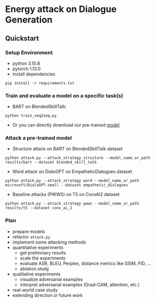 # Energy attack on Dialogue Generation

## Quickstart

### Setup Environment
- python 3.10.8
- pytorch 1.13.0
- Install dependencies
```
pip install -r requirements.txt
```

### Train and evaluate a model on a specific task(s)

- BART on BlendedSkillTalk:
```
python train_seq2seq.py
```
- Or you can directly download our pre-trained [model](https://drive.google.com/drive/folders/1rWexrwHCgCFYiNVk2yFKSI8iV8baWfFt?usp=sharing) 

### Attack a pre-trained model
- Structure attack on BART on BlendedSkillTalk dataset
```
python attack.py --attack_strategy structure --model_name_or_path results/bart --dataset blended_skill_talk
```
- Word attack on DialoGPT on EmpatheticDialogues dataset 
```
python attack.py --attack_strategy word --model_name_or_path microsoft/DialoGPT-small --dataset empathetic_dialogues
```
- Baseline attacks (PWWS) on T5 on ConvAI2 dataset
```
python attack.py --attack_strategy pwws --model_name_or_path results/t5 --dataset conv_ai_2
```

### Plan
- prepare models
- refactor ```attack.py```
- implement some attacking methods
- quantitative experiments
  - get preliminary results
  - scale the experiments
  - evaluate ASR, BLEU, Perplex, distance metrics like SSIM, FID, ...
  - ablation study
- qualitative experiments
  - visualize adversarial examples
  - interpret adversarial examples (Grad-CAM, attention, etc.)
- real-world case study
- extending direction or future work

<!-- 
### Course Project
[Report](https://www.overleaf.com/read/cvvhfbrykfcr)

[Slides](https://github.com/yul091/QASlow/raw/main/course_project/Presentation.pptx) -->
